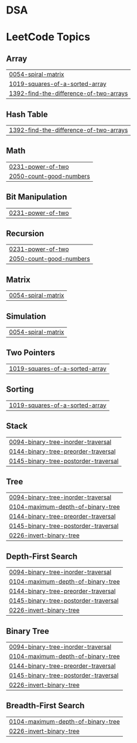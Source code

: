 # DSA
<!---LeetCode Topics Start-->
# LeetCode Topics
## Array
|  |
| ------- |
| [0054-spiral-matrix](https://github.com/Suhatasmiya/DSA/tree/master/0054-spiral-matrix) |
| [1019-squares-of-a-sorted-array](https://github.com/Suhatasmiya/DSA/tree/master/1019-squares-of-a-sorted-array) |
| [1392-find-the-difference-of-two-arrays](https://github.com/Suhatasmiya/DSA/tree/master/1392-find-the-difference-of-two-arrays) |
## Hash Table
|  |
| ------- |
| [1392-find-the-difference-of-two-arrays](https://github.com/Suhatasmiya/DSA/tree/master/1392-find-the-difference-of-two-arrays) |
## Math
|  |
| ------- |
| [0231-power-of-two](https://github.com/Suhatasmiya/DSA/tree/master/0231-power-of-two) |
| [2050-count-good-numbers](https://github.com/Suhatasmiya/DSA/tree/master/2050-count-good-numbers) |
## Bit Manipulation
|  |
| ------- |
| [0231-power-of-two](https://github.com/Suhatasmiya/DSA/tree/master/0231-power-of-two) |
## Recursion
|  |
| ------- |
| [0231-power-of-two](https://github.com/Suhatasmiya/DSA/tree/master/0231-power-of-two) |
| [2050-count-good-numbers](https://github.com/Suhatasmiya/DSA/tree/master/2050-count-good-numbers) |
## Matrix
|  |
| ------- |
| [0054-spiral-matrix](https://github.com/Suhatasmiya/DSA/tree/master/0054-spiral-matrix) |
## Simulation
|  |
| ------- |
| [0054-spiral-matrix](https://github.com/Suhatasmiya/DSA/tree/master/0054-spiral-matrix) |
## Two Pointers
|  |
| ------- |
| [1019-squares-of-a-sorted-array](https://github.com/Suhatasmiya/DSA/tree/master/1019-squares-of-a-sorted-array) |
## Sorting
|  |
| ------- |
| [1019-squares-of-a-sorted-array](https://github.com/Suhatasmiya/DSA/tree/master/1019-squares-of-a-sorted-array) |
## Stack
|  |
| ------- |
| [0094-binary-tree-inorder-traversal](https://github.com/Suhatasmiya/DSA/tree/master/0094-binary-tree-inorder-traversal) |
| [0144-binary-tree-preorder-traversal](https://github.com/Suhatasmiya/DSA/tree/master/0144-binary-tree-preorder-traversal) |
| [0145-binary-tree-postorder-traversal](https://github.com/Suhatasmiya/DSA/tree/master/0145-binary-tree-postorder-traversal) |
## Tree
|  |
| ------- |
| [0094-binary-tree-inorder-traversal](https://github.com/Suhatasmiya/DSA/tree/master/0094-binary-tree-inorder-traversal) |
| [0104-maximum-depth-of-binary-tree](https://github.com/Suhatasmiya/DSA/tree/master/0104-maximum-depth-of-binary-tree) |
| [0144-binary-tree-preorder-traversal](https://github.com/Suhatasmiya/DSA/tree/master/0144-binary-tree-preorder-traversal) |
| [0145-binary-tree-postorder-traversal](https://github.com/Suhatasmiya/DSA/tree/master/0145-binary-tree-postorder-traversal) |
| [0226-invert-binary-tree](https://github.com/Suhatasmiya/DSA/tree/master/0226-invert-binary-tree) |
## Depth-First Search
|  |
| ------- |
| [0094-binary-tree-inorder-traversal](https://github.com/Suhatasmiya/DSA/tree/master/0094-binary-tree-inorder-traversal) |
| [0104-maximum-depth-of-binary-tree](https://github.com/Suhatasmiya/DSA/tree/master/0104-maximum-depth-of-binary-tree) |
| [0144-binary-tree-preorder-traversal](https://github.com/Suhatasmiya/DSA/tree/master/0144-binary-tree-preorder-traversal) |
| [0145-binary-tree-postorder-traversal](https://github.com/Suhatasmiya/DSA/tree/master/0145-binary-tree-postorder-traversal) |
| [0226-invert-binary-tree](https://github.com/Suhatasmiya/DSA/tree/master/0226-invert-binary-tree) |
## Binary Tree
|  |
| ------- |
| [0094-binary-tree-inorder-traversal](https://github.com/Suhatasmiya/DSA/tree/master/0094-binary-tree-inorder-traversal) |
| [0104-maximum-depth-of-binary-tree](https://github.com/Suhatasmiya/DSA/tree/master/0104-maximum-depth-of-binary-tree) |
| [0144-binary-tree-preorder-traversal](https://github.com/Suhatasmiya/DSA/tree/master/0144-binary-tree-preorder-traversal) |
| [0145-binary-tree-postorder-traversal](https://github.com/Suhatasmiya/DSA/tree/master/0145-binary-tree-postorder-traversal) |
| [0226-invert-binary-tree](https://github.com/Suhatasmiya/DSA/tree/master/0226-invert-binary-tree) |
## Breadth-First Search
|  |
| ------- |
| [0104-maximum-depth-of-binary-tree](https://github.com/Suhatasmiya/DSA/tree/master/0104-maximum-depth-of-binary-tree) |
| [0226-invert-binary-tree](https://github.com/Suhatasmiya/DSA/tree/master/0226-invert-binary-tree) |
<!---LeetCode Topics End-->